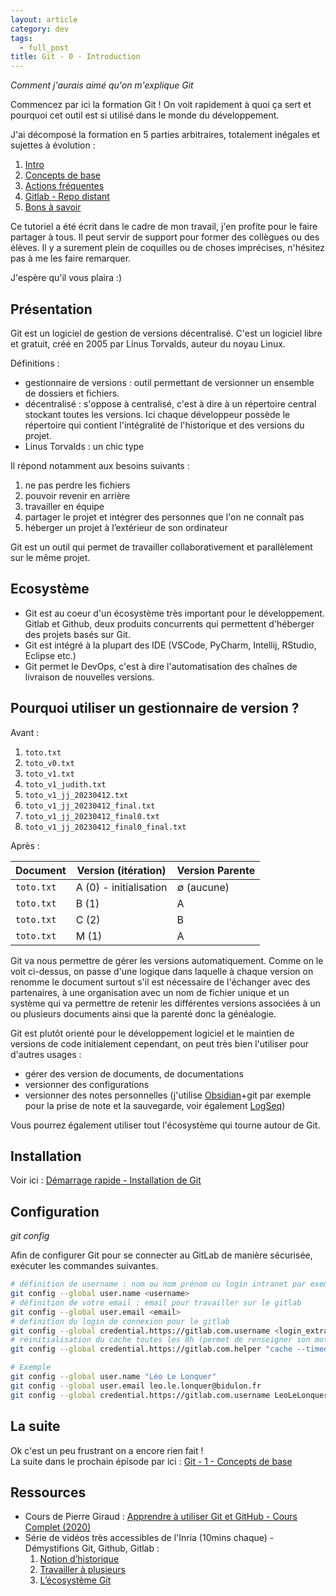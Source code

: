 ```yaml
---
layout: article
category: dev
tags:
  - full_post
title: Git - 0 - Introduction
---
```

_Comment j'aurais aimé qu'on m'explique Git_

Commencez par ici la formation Git ! On voit rapidement à quoi ça sert et pourquoi cet outil est si utilisé dans le monde du développement.

<!--more-->

J'ai décomposé la formation en 5 parties arbitraires, totalement inégales et sujettes à évolution :
1. [Intro](git-0)
2. [Concepts de base](git-1)
3. [Actions fréquentes](git-2)
4. [Gitlab - Repo distant](git-3)
5. [Bons à savoir](git-4)

Ce tutoriel a été écrit dans le cadre de mon travail, j'en profite pour le faire partager à tous. Il peut servir de support pour former des collègues ou des élèves. Il y a surement plein de coquilles ou de choses imprécises, n'hésitez pas à me les faire remarquer.

J'espère qu'il vous plaira :)

## Présentation

Git est un logiciel de gestion de versions décentralisé. C'est un logiciel libre et gratuit, créé en 2005 par Linus Torvalds, auteur du noyau Linux.

Définitions :

- gestionnaire de versions : outil permettant de versionner un ensemble de dossiers et fichiers.
- décentralisé : s'oppose à centralisé, c'est à dire à un répertoire central stockant toutes les versions. Ici chaque développeur possède le répertoire qui contient l'intégralité de l'historique et des versions du projet.
- Linus Torvalds : un chic type

Il répond notamment aux besoins suivants :

1. ne pas perdre les fichiers
2. pouvoir revenir en arrière
3. travailler en équipe
4. partager le projet et intégrer des personnes que l'on ne connaît pas
5. héberger un projet à l’extérieur de son ordinateur

Git est un outil qui permet de travailler collaborativement et parallèlement sur le même projet.  

## Ecosystème

- Git est au coeur d'un écosystème très important pour le développement. Gitlab et Github, deux produits concurrents qui permettent d'héberger des projets basés sur Git. 
- Git est intégré à la plupart des IDE (VSCode, PyCharm, Intellij, RStudio, Eclipse etc.)
- Git permet le DevOps, c'est à dire l'automatisation des chaînes de livraison de nouvelles versions.

## Pourquoi utiliser un gestionnaire de version ?

Avant :

1. `toto.txt`
2. `toto_v0.txt`
3. `toto_v1.txt`
4. `toto_v1_judith.txt`
5. `toto_v1_jj_20230412.txt`
6. `toto_v1_jj_20230412_final.txt`
7. `toto_v1_jj_20230412_final0.txt`
8. `toto_v1_jj_20230412_final0_final.txt`


Après :

| Document   | Version (itération)    | Version Parente |
| ---------- | ---------------------- | --------------- |
| `toto.txt` | A (0) - initialisation | ∅ (aucune)      |
| `toto.txt` | B (1)                  | A               |
| `toto.txt` | C (2)                  | B               |
| `toto.txt` | M (1)                  | A               |

Git va nous permettre de gérer les versions automatiquement. Comme on le voit ci-dessus, on passe d'une logique dans laquelle à chaque version on renomme le document surtout s'il est nécessaire de l'échanger avec des partenaires, à une organisation avec un nom de fichier unique et un système qui va permettre de retenir les différentes versions associées à un ou plusieurs documents ainsi que la parenté donc la généalogie.  


Git est plutôt orienté pour le développement logiciel et le maintien de versions de code initialement cependant, on peut très bien l'utiliser pour d'autres usages :

- gérer des version de documents, de documentations
- versionner des configurations
- versionner des notes personnelles (j'utilise [Obsidian](obsidian.md)+git par exemple pour la prise de note et la sauvegarde, voir également [LogSeq](https://logseq.com/))

Vous pourrez également utiliser tout l'écosystème qui tourne autour de Git.

## Installation

Voir ici : [Démarrage rapide - Installation de Git](https://git-scm.com/book/fr/v2/D%C3%A9marrage-rapide-Installation-de-Git)  

## Configuration
_git config_

Afin de configurer Git pour se connecter au GitLab de manière sécurisée, exécuter les commandes suivantes.
```bash
# définition de username : nom ou nom prénom ou login intranet par exemple
git config --global user.name <username>
# définition de votre email : email pour travailler sur le gitlab 
git config --global user.email <email>
# definition du login de connexion pour le gitlab
git config --global credential.https://gitlab.com.username <login_extranet>
# réinitialisation du cache toutes les 8h (permet de renseigner son mot de passe une seule fois / jour)
git config --global credential.https://gitlab.com.helper "cache --timeout=30000"

# Exemple
git config --global user.name "Léo Le Lonquer"
git config --global user.email leo.le.lonquer@bidulon.fr
git config --global credential.https://gitlab.com.username LeoLeLonquer
```
## La suite

Ok c'est un peu frustrant on a encore rien fait !  
La suite dans le prochain épisode par ici : [Git - 1 - Concepts de base](git-1)


## Ressources

- Cours de Pierre Giraud : [Apprendre à utiliser Git et GitHub - Cours Complet (2020)](https://www.pierre-giraud.com/git-github-apprendre-cours/)
- Série de vidéos très accessibles de l'Inria (10mins chaque) - Démystifions Git, Github, Gitlab :
	1. [Notion d’historique](https://www.youtube.com/watch?v=iub0_uVWGmg)
	2. [Travailler à plusieurs](https://www.youtube.com/watch?v=4xsd8jHyVpk)
	3. [L’écosystème Git](https://www.youtube.com/watch?v=5EFyKBF1wWw)

